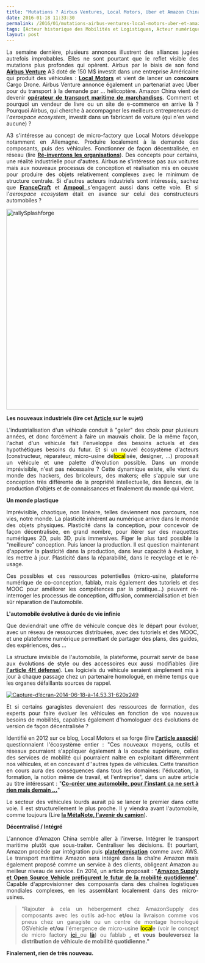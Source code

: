 ```yaml
---
title: "Mutations ? Airbus Ventures, Local Motors, Uber et Amazon China Freight"
date: 2016-01-18 11:33:30
permalink: /2016/01/mutations-airbus-ventures-local-motors-uber-et-amazon-china-freight.html
tags: [Acteur historique des Mobilités et Logistiques, Acteur numérique des Mobilités et des Logistiques, Amazon, art de la guerre, camion, Fabrique des mobilités, Infrastructure, logistique, open innovation, open source, plate-forme, Service de mobilité, Véhicule]
layout: post
---
```


<p style="text-align: justify;">La semaine dernière, plusieurs annonces illustrent des alliances jugées autrefois improbables. Elles ne sont pourtant que le reflet visible des mutations plus profondes qui opèrent. Airbus par le biais de son fond <a href="http://www.airbusgroup.com/int/en/news-media/press-releases/Airbus-Group/Financial_Communication/2016/01/20160117_airbus_group_silicon_valley.html" target="_blank"><strong>Airbus Venture</strong></a> A3 doté de 150 M$ investit dans une entreprise Américaine qui produit des véhicules : <a href="https://localmotors.com/" target="_blank"><strong>Local Motors</strong></a> et vient de lancer un <strong>concours</strong> Cargo Drone. Airbus Venture annonce également un partenariat avec Uber pour du transport à la demande par ... hélicoptère. Amazon China vient de devenir <a href="https://www.flexport.com/blog/amazon-ocean-freight-forwarder/" target="_blank"><strong>opérateur de transport maritime de marchandises</strong></a>. Comment et pourquoi un vendeur de livre ou un site de e-commerce en arrive là ? Pourquoi Airbus, qui cherche à accompagner les meilleurs entrepreneurs de l'<em>aerospace ecosystem</em>, investit dans un fabricant de voiture (qui n'en vend aucune) ?</p>

<p style="text-align: justify;">A3 s'intéresse au concept de micro-factory que Local Motors développe notamment en Allemagne. Produire localement à la demande des composants, puis des véhicules. Fonctionner de façon décentralisée, en réseau (lire <a href="http://transportsdufutur.ademe.fr/2015/05/reinventons-les-organisations.html" target="_blank"><strong>Ré-inventons les organisations</strong></a>). Des concepts pour certains, une réalité industrielle pour d'autres. Airbus ne s'intéresse pas aux voitures mais aux nouveaux processus de conception et réalisation mis en oeuvre pour produire des objets relativement complexes avec le minimum de structure centrale. Si d'autres acteurs industriels sont intéressés, sachez que <a href="http://www.francecraft.fr/" target="_blank"><strong>FranceCraft</strong></a> et <a href="http://ampool.fr/" target="_blank"><strong>Ampool</strong> </a>s'engagent aussi dans cette voie. Et si l'<em>aerospace ecosystem</em> était en avance sur celui des constructeurs automobiles ?</p>

<p style="text-align: justify;"><a href="http://transportsdufutur.ademe.fr/wp-content/uploads/sites/6/2016/01/rallySplashforge.jpg"><img class="aligncenter wp-image-4139 size-large" src="http://transportsdufutur.ademe.fr/wp-content/uploads/sites/6/2016/01/rallySplashforge-1024x525.jpg" alt="rallySplashforge" width="1024" height="525" /></a></p>

<p style="text-align: justify;"><!--more--></p>

<p style="text-align: justify;"><strong>Les nouveaux industriels (lire cet <a href="http://transportsdufutur.ademe.fr/2014/10/ne-plus-vouloir-decider-mais-permettre-simplifier-rendre-possible.html" target="_blank">Article </a>sur le sujet)</strong></p>

<p style="text-align: justify;">L'industrialisation d'un véhicule conduit à "geler" des choix pour plusieurs années, et donc forcément à faire un mauvais choix. De la même façon, l'achat d'un véhicule fait l'enveloppe des besoins actuels et des hypothétiques besoins du futur. Et si un nouvel écosystème d'acteurs (constructeur, réparateur, micro-usine dé<mark class="hilite term-0">local</mark>isée, designer, …) proposait un véhicule et une palette d'évolution possible. Dans un monde imprévisible, n'est pas nécessaire ? Cette dynamique existe, elle vient du monde des hackers, des bricoleurs, des makers; elle s'appuie sur une conception très différente de la propriété intellectuelle, des liences, de la production d'objets et de connaissances et finalement du monde qui vient.</p>

<p style="text-align: justify;"><strong>Un monde plastique</strong></p>

<p style="text-align: justify;">Imprévisible, chaotique, non linéaire, telles deviennent nos parcours, nos vies, notre monde. La plasticité inhérent au numérique arrive dans le monde des objets physiques. Plasticité dans la conception, pour concevoir de façon décentralisée, en grand nombre, pour itérer sur des maquettes numériques 2D, puis 3D, puis immersives. Figer le plus tard possible la "meilleure" conception. Puis lancer la production. Il est question maintenant d'apporter la plasticité dans la production, dans leur capacité à évoluer, à les mettre à jour. Plasticité dans la réparabilité, dans le recyclage et le ré-usage.</p>

<p style="text-align: justify;">Ces possibles et ces ressources potentielles (micro-usine, plateforme numérique de co-conception, fablab, mais également des tutoriels et des MOOC pour améliorer les compétences par la pratique…) peuvent ré-interroger les processus de conception, diffusion, commercialisation et bien sûr réparation de l'automobile.</p>

<p style="text-align: justify;"><strong>L'automobile évolutive à durée de vie infinie</strong></p>

<p style="text-align: justify;">Que deviendrait une offre de véhicule conçue dès le départ pour évoluer, avec un réseau de ressources distribuées, avec des tutoriels et des MOOC, et une plateforme numérique permettant de partager des plans, des guides, des expériences, des …</p>

<p style="text-align: justify;">La structure invisible de l'automobile, la plateforme, pourrait servir de base aux évolutions de style ou des accessoires eux aussi modifiables (lire <a href="http://transportsdufutur.ademe.fr/2014/06/4h-defense.html" target="_blank"><strong>l'article 4H défense</strong></a>). Les logiciels du véhicule seraient simplement mis à jour à chaque passage chez un partenaire homologué, en même temps que les organes défaillants sources de rappel.</p>

<p style="text-align: justify;"><a class="asset-img-link" href="http://transportsdufutur.ademe.fr/wp-content/uploads/sites/6/old/6a0120a66d2ad4970b01a73de4a972970d-pi.png"><img class="asset asset-image at-xid-6a0120a66d2ad4970b01a73de4a972970d image-full img-responsive aligncenter" title="Capture-d’écran-2014-06-18-à-14.53.31-620x249" src="http://transportsdufutur.ademe.fr/wp-content/uploads/sites/6/old/6a0120a66d2ad4970b01a73de4a972970d-800wi.png" alt="Capture-d’écran-2014-06-18-à-14.53.31-620x249" border="0" /></a></p>

<p style="text-align: justify;">Et si certains garagistes devenaient des ressources de formation, des experts pour faire évoluer les véhicules en fonction de vos nouveaux besoins de mobilités, capables également d'homologuer des évolutions de version de façon décentralisée ?</p>

<p style="text-align: justify;">Identifié en 2012 sur ce blog, Local Motors et sa forge (lire <a href="http://transportsdufutur.ademe.fr/2012/11/la-forge-1ere-communaute-open-source-dediee-aux-vehicules.html" target="_blank"><strong>l'article associé</strong></a>) questionnaient l'écosystème entier : "Ces nouveaux moyens, outils et réseaux pourraient s'appliquer également à la couche supérieure, celles des services de mobilité qui pourraient naître en exploitant différemment nos véhicules, et en concevant d''autres types de véhicules. Cette transition en cours aura des conséquences dans tous les domaines: l'éducation, la formation, la notion même de travail, et l'entreprise", dans un autre article au titre intéressant : "<a href="http://transportsdufutur.ademe.fr/2012/01/co-creer-une-automobile-pour-linstant-cela-ne-sert-a-rien-mais-demain.html" target="_blank"><strong>Co-créer une automobile, pour l'instant ça ne sert à rien mais demain ...</strong></a>"</p>

<p style="text-align: justify;">Le secteur des véhicules lourds aurait pû se lancer le premier dans cette voie. Il est structurellement le plus proche. Il y viendra avant l'automobile, comme toujours (Lire <a href="http://transportsdufutur.ademe.fr/2013/07/metanote-16-lavenir-du-camion.html" target="_blank"><strong>la MétaNote, l'avenir du camion</strong></a>).</p>

<p style="text-align: justify;"><strong>Décentralisé / Intégré</strong></p>

<p style="text-align: justify;">L'annonce d'Amazon China semble aller à l'inverse. Intégrer le transport maritime plutôt que sous-traiter. Centraliser les décisions. Et pourtant, Amazon procède par intégration puis <a href="http://www.merkapt.com/entrepreneuriat/strategie/the-automotive-industry-is-the-new-nokia-11908" target="_blank"><strong>plateformisation</strong></a> comme avec AWS. Le transport maritime Amazon sera intégré dans la chaîne Amazon mais également proposé comme un service à des clients, obligeant Amazon au meilleur niveau de service. En 2014, un article proposait : "<a href="http://transportsdufutur.ademe.fr/2014/05/amazon-supply-et-os-vehicle-prefigurent-le-futur-de-la-mobilite-quotidienne.html" target="_blank"><strong>Amazon Supply et Open Source Vehicle préfigurent le futur de la mobilité quotidienne</strong></a>". Capable d'approvisionner des composants dans des chaînes logistiques mondiales complexes, en les assemblant localement dans des micro-usines.</p>



<blockquote>

<p style="text-align: justify;">"Rajouter à cela un hébergement chez AmazonSupply des composants avec les outils ad-hoc <strong>et/ou</strong> la livraison comme vos pneus chez un garagiste ou un centre de montage homologué OSVehicle <strong>et/ou</strong> l'émergence de micro-usine <mark class="hilite term-0">local</mark>e (voir le concept de micro factory <a href="https://localmotors.com/microfactory/" target="_blank"><strong>ici</strong> </a>ou <a href="http://www.businesswire.com/news/home/20140416005742/en/Innovation-Acceleration-GE-Selects-Louisville-Micro-factory#.U3DwqNJA1MM" target="_blank"><strong>là</strong></a>) ou fablab <strong>, et vous bouleversez la distribution de véhicule de mobilité quotidienne."</strong></p>

</blockquote>

<strong>Finalement, rien de très nouveau.</strong>
